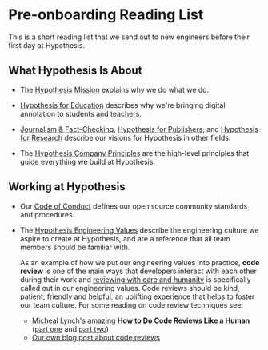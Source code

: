 Pre-onboarding Reading List
===========================

This is a short reading list that we send out to new engineers before their first day at Hypothesis.

## What Hypothesis Is About

* The [Hypothesis Mission](https://web.hypothes.is/about/) explains why we do
  what we do.

* [Hypothesis for Education](https://web.hypothes.is/education/) describes why
  we're bringing digital annotation to students and teachers.

* [Journalism & Fact-Checking](https://web.hypothes.is/journalism/),
  [Hypothesis for Publishers](https://web.hypothes.is/publishing/),
  and [Hypothesis for Research](https://web.hypothes.is/research/)
  describe our visions for Hypothesis in other fields.

* The [Hypothesis Company Principles](https://web.hypothes.is/principles/)
  are the high-level principles that guide everything we build at Hypothesis.

## Working at Hypothesis

* Our [Code of Conduct](https://github.com/hypothesis/.github/blob/main/CODE_OF_CONDUCT.md)
  defines our open source community standards and procedures.

* The [Hypothesis Engineering Values](https://web.hypothes.is/jobs/engineering-values/)
  describe the engineering culture we aspire to create at Hypothesis, and are a
  reference that all team members should be familiar with.

  As an example of how we put our engineering values into practice, **code review** is one of the main ways that developers interact with each other during
  their work and [reviewing with care and humanity](https://hyp.is/-Q6K2gwfEe2htfvft46lfg/web.hypothes.is/jobs/engineering-values/) is specifically called
  out in our engineering values. Code reviews should be kind, patient, friendly and helpful, an uplifting experience that helps to foster our team culture.
  For some reading on code review techniques see:

  * Micheal Lynch's amazing **How to Do Code Reviews Like a Human** ([part one](https://mtlynch.io/human-code-reviews-1/) and
  [part two](https://mtlynch.io/human-code-reviews-2/))
  * [Our own blog post about code reviews](https://www.seanh.cc/2016/10/04/code-review/)

